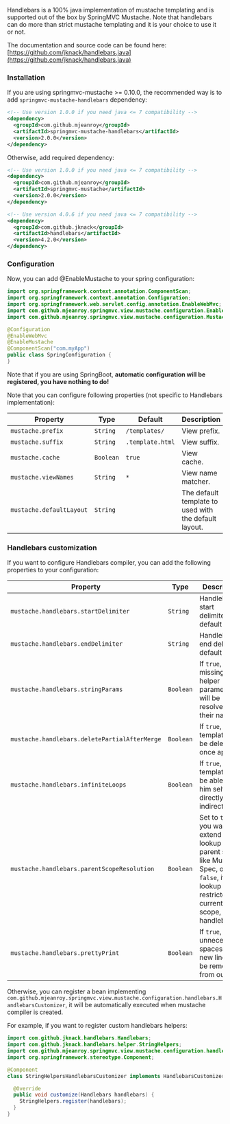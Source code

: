 Handlebars is a 100% java implementation of mustache templating and is supported out of the box by SpringMVC Mustache. Note that handlebars can do more than
strict mustache templating and it is your choice to use it or not.

The documentation and source code can be found here: [https://github.com/jknack/handlebars.java](https://github.com/jknack/handlebars.java)

### Installation

If you are using springmvc-mustache >= 0.10.0, the recommended way is to add `springmvc-mustache-handlebars` dependency:

```xml
<!-- Use version 1.0.0 if you need java <= 7 compatibility -->
<dependency>
  <groupId>com.github.mjeanroy</groupId>
  <artifactId>springmvc-mustache-handlebars</artifactId>
  <version>2.0.0</version>
</dependency>
```

Otherwise, add required dependency:

```xml
<!-- Use version 1.0.0 if you need java <= 7 compatibility -->
<dependency>
  <groupId>com.github.mjeanroy</groupId>
  <artifactId>springmvc-mustache</artifactId>
  <version>2.0.0</version>
</dependency>

<!-- Use version 4.0.6 if you need java <= 7 compatibility -->
<dependency>
  <groupId>com.github.jknack</groupId>
  <artifactId>handlebars</artifactId>
  <version>4.2.0</version>
</dependency>
```

### Configuration

Now, you can add @EnableMustache to your spring configuration:

```java
import org.springframework.context.annotation.ComponentScan;
import org.springframework.context.annotation.Configuration;
import org.springframework.web.servlet.config.annotation.EnableWebMvc;
import com.github.mjeanroy.springmvc.view.mustache.configuration.EnableMustache;
import com.github.mjeanroy.springmvc.view.mustache.configuration.MustacheProvider;

@Configuration
@EnableWebMvc
@EnableMustache
@ComponentScan("com.myApp")
public class SpringConfiguration {
}
```

Note that if you are using SpringBoot, **automatic configuration will be registered, you have nothing to do!**

Note that you can configure following properties (not specific to Handlebars implementation):

| Property                 | Type      | Default          | Description                                           |
| ------------------------ | --------- | ---------------- | ----------------------------------------------------- |
| `mustache.prefix`        | `String`  | `/templates/`    | View prefix.                                          |
| `mustache.suffix`        | `String`  | `.template.html` | View suffix.                                          |
| `mustache.cache`         | `Boolean` | `true`           | View cache.                                           |
| `mustache.viewNames`     | `String`  | `*`              | View name matcher.                                    |
| `mustache.defaultLayout` | `String`  |                  | The default template to used with the default layout. |

### Handlebars customization

If you want to configure Handlebars compiler, you can add the following properties to your configuration:

| Property                                      | Type      | Description                                                                                                                                                 |
| --------------------------------------------- | --------- | ----------------------------------------------------------------------------------------------------------------------------------------------------------- |
| `mustache.handlebars.startDelimiter`          | `String`  | Handlebars start delimiter, default is `{{`.                                                                                                                |
| `mustache.handlebars.endDelimiter`            | `String`  | Handlebars end delimiter, default is `}}`.                                                                                                                  |
| `mustache.handlebars.stringParams`            | `Boolean` | If `true`, missing helper parameters will be resolve to their names.                                                                                        |
| `mustache.handlebars.deletePartialAfterMerge` | `Boolean` | If `true`, templates will be deleted once applied.                                                                                                          |
| `mustache.handlebars.infiniteLoops`           | `Boolean` | If `true`, templates will be able to call him self directly or indirectly                                                                                   |
| `mustache.handlebars.parentScopeResolution`   | `Boolean` | Set to `true`, if you want to extend lookup to parent scope, like Mustache Spec, or  `false`, if lookup is restricted to current scope, like handlebars.js. |
| `mustache.handlebars.prettyPrint`             | `Boolean` | If `true`, unnecessary spaces and new lines will be removed from output.                                                                                    |

Otherwise, you can register a bean implementing `com.github.mjeanroy.springmvc.view.mustache.configuration.handlebars.HandlebarsCustomizer`, it will be automatically executed when mustache compiler is created.

For example, if you want to register custom handlebars helpers:

```java
import com.github.jknack.handlebars.Handlebars;
import com.github.jknack.handlebars.helper.StringHelpers;
import com.github.mjeanroy.springmvc.view.mustache.configuration.handlebars.HandlebarsCustomizer;
import org.springframework.stereotype.Component;

@Component
class StringHelpersHandlebarsCustomizer implements HandlebarsCustomizer {

  @Override
  public void customize(Handlebars handlebars) {
    StringHelpers.register(handlebars);
  }
}
```
